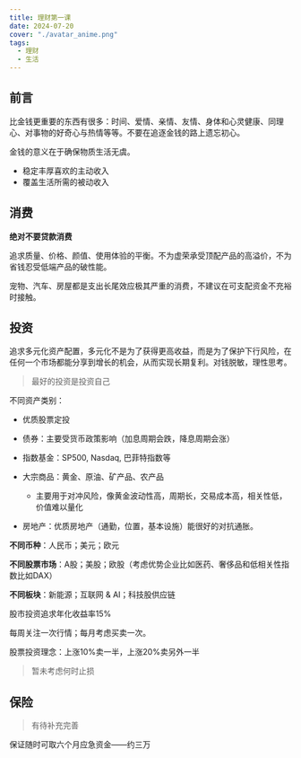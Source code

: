 ```yaml
---
title: 理财第一课
date: 2024-07-20
cover: "./avatar_anime.png"
tags: 
  - 理财
  - 生活
---
```


## 前言

比金钱更重要的东西有很多：时间、爱情、亲情、友情、身体和心灵健康、同理心、对事物的好奇心与热情等等。不要在追逐金钱的路上遗忘初心。

金钱的意义在于确保物质生活无虞。

* 稳定丰厚喜欢的主动收入
* 覆盖生活所需的被动收入

## 消费

**绝对不要贷款消费**

追求质量、价格、颜值、使用体验的平衡。不为虚荣承受顶配产品的高溢价，不为省钱忍受低端产品的破性能。

宠物、汽车、房屋都是支出长尾效应极其严重的消费，不建议在可支配资金不充裕时接触。

## 投资

追求多元化资产配置，多元化不是为了获得更高收益，而是为了保护下行风险，在任何一个市场都能分享到增长的机会，从而实现长期复利。对钱脱敏，理性思考。

> 最好的投资是投资自己

不同资产类别：

* 优质股票定投
* 债券：主要受货币政策影响（加息周期会跌，降息周期会涨）
* 指数基金：SP500, Nasdaq, 巴菲特指数等
* 大宗商品：黄金、原油、矿产品、农产品
  * 主要用于对冲风险，像黄金波动性高，周期长，交易成本高，相关性低，价值难以量化

* 房地产：优质房地产（通勤，位置，基本设施）能很好的对抗通胀。

**不同币种**：人民币；美元；欧元

**不同股票市场**：A股；美股；欧股（考虑优势企业比如医药、奢侈品和低相关性指数比如DAX）

**不同板块**：新能源；互联网 & AI；科技股供应链

股市投资追求年化收益率15%

每周关注一次行情；每月考虑买卖一次。

股票投资理念：上涨10%卖一半，上涨20%卖另外一半

> 暂未考虑何时止损

## 保险

> 有待补充完善

保证随时可取六个月应急资金——约三万
